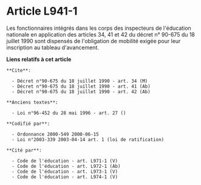 # Article L941-1

Les fonctionnaires intégrés dans les corps des inspecteurs de l'éducation nationale en application des articles 34, 41 et 42
du décret n° 90-675 du 18 juillet 1990 sont dispensés de l'obligation de mobilité exigée pour leur inscription au tableau
d'avancement.

**Liens relatifs à cet article**

	**Cite**:

	  - Décret n°90-675 du 18 juillet 1990 - art. 34 (M)
	  - Décret n°90-675 du 18 juillet 1990 - art. 41 (Ab)
	  - Décret n°90-675 du 18 juillet 1990 - art. 42 (Ab)

	**Anciens textes**:

	  - Loi n°96-452 du 28 mai 1996 - art. 27 ()

	**Codifié par**:

	  - Ordonnance 2000-549 2000-06-15
	  - Loi n°2003-339 2003-04-14 art. 1 (loi de ratification)

	**Cité par**:

	  - Code de l'éducation - art. L971-1 (V)
	  - Code de l'éducation - art. L972-1 (Ab)
	  - Code de l'éducation - art. L973-1 (V)
	  - Code de l'éducation - art. L974-1 (V)
